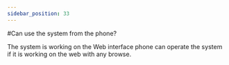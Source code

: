 ```yaml
---
sidebar_position: 33
---
```


#Can use the system from the phone?

The system is working on the Web interface phone can operate the system if it is working on the web with any browse.